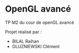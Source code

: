 # OpenGL avancé
TP M2 du cour de openGL avancé

Projet réalisé par :
* BILAL Raihan
* DLUZNIEWSKI Clément
